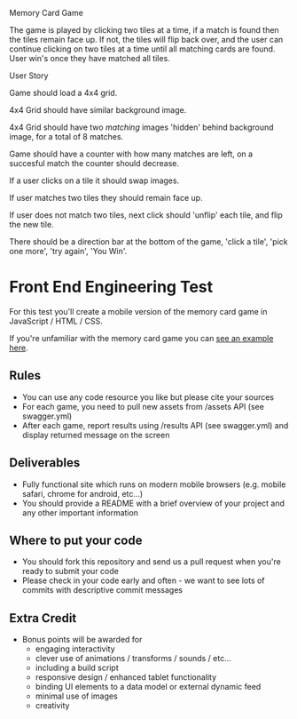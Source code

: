Memory Card Game 

The game is played by clicking two tiles at a time, if a match is found then the tiles remain face up. If not, the tiles will flip back over, and the user can continue clicking on two tiles at a time until all matching cards are found. User win's once they have matched all tiles. 


User Story

Game should load a 4x4 grid. 

4x4 Grid should have similar background image. 

4x4 Grid should have two *matching* images 'hidden' behind background image, for a total of 8 matches.  

Game should have a counter with how many matches are left, on a succesful match the counter should decrease. 

If a user clicks on a tile it should swap images. 

If user matches two tiles they should remain face up. 

If user does not match two tiles, next click should 'unflip' each tile, and flip the new tile. 

There should be a direction bar at the bottom of the game, 'click a tile', 'pick one more', 'try again', 'You Win'. 











Front End Engineering Test
====================

For this test you'll create a mobile version of the memory card game in JavaScript / HTML / CSS.

If you're unfamiliar with the memory card game you can [see an example here](http://igorminar.github.io/Memory-Game/app/index.html).



Rules
---------------------
-   You can use any code resource you like but please cite your sources
-   For each game, you need to pull new assets from /assets API (see swagger.yml)
-   After each game, report results using /results API (see swagger.yml) and display returned message on the screen


Deliverables
---------------------
-   Fully functional site which runs on modern mobile browsers (e.g. mobile safari, chrome for android, etc...)
-   You should provide a README with a brief overview of your project and any other important information



Where to put your code
---------------------
-   You should fork this repository and send us a pull request when you're ready to submit your code
-   Please check in your code early and often - we want to see lots of commits with descriptive commit messages



Extra Credit
---------------------
-   Bonus points will be awarded for
    +   engaging interactivity
    +   clever use of animations / transforms / sounds / etc...
    +   including a build script
    +   responsive design / enhanced tablet functionality
    +   binding UI elements to a data model or external dynamic feed
    +   minimal use of images
    +   creativity
